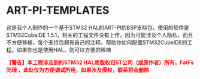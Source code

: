 # ART-PI-TEMPLATES
这是我个人制作的一个基于STM32 HAL的ART-PI的BSP支持包，使用的软件是STM32CubeIDE 1.5.1，相关的工程文件没有上传，因为可能涉及个人隐私，而且不方便移植，每个支持包都有自己的注释，帮助你如何配置STM32CubeIDE的工程。如果你也是使用HAL，则可以方便的移植


**<font color = 'RED'>【警告】本工程涉及到的STM32 HAL库版权归ST公司（或原作者）所有，FatFs 同理 ，此处仅为方便调试所用，如果涉及侵权，联系将会删除</font>**



